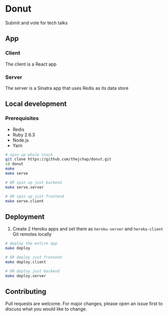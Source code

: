 # Donut

Submit and vote for tech talks

## App
### Client
The client is a React app
### Server
The server is a Sinatra app that uses Redis as its data store

## Local development
### Prerequisites
- Redis
- Ruby 2.6.3
- Node.js
- Yarn

```sh
# spin up whole stack
git clone https://github.com/thejchap/donut.git
cd donut
make
make serve

# OR spin up just backend
make serve.server

# OR spin up just frontend
make serve.client
```

## Deployment
1. Create 2 Heroku apps and set them as `heroku-server` and `heroku-client` Git remotes locally
```sh
# deploy the entire app
make deploy

# OR deploy just frontend
make deploy.client

# OR deploy just backend
make deploy.server
```

## Contributing
Pull requests are welcome. For major changes, please open an issue first to discuss what you would like to change.
